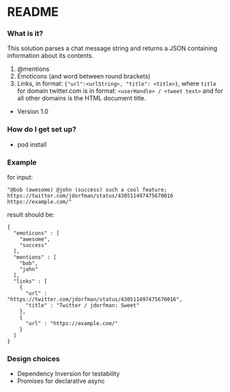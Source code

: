 # README #

### What is it? ###
This solution parses a chat message string and returns a JSON containing information about its contents.

1. @mentions
2. Emoticons (and word between round brackets)
3. Links, in format: `{"url":<urlString>, "title": <title>}`, where `title` for domain twitter.com is in format: `<userHandle> / <tweet text>` and for all other domains is the HTML document title.

* Version 1.0

### How do I get set up? ###

* pod install

### Example ###
for input:
```
"@bob (awesome) @john (success) such a cool feature; https://twitter.com/jdorfman/status/430511497475670016 https://example.com/"
```

result should be:
```
{
  "emoticons" : [
    "awesome",
    "success"
  ],
  "mentions" : [
    "bob",
    "john"
  ],
  "links" : [
    {
      "url" : "https://twitter.com/jdorfman/status/430511497475670016",
      "title" : "Twitter / jdorfman: Sweet"
    },
    {
      "url" : "https://example.com/"
    }
  ]
}
```
### Design choices ###
* Dependency Inversion for testability
* Promises for declarative async
